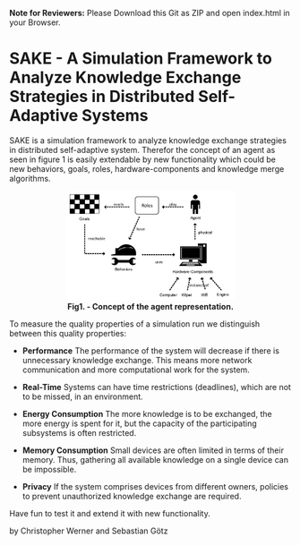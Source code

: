 **Note for Reviewers:** Please Download this Git as ZIP and open index.html in your Browser.

# SAKE - A Simulation Framework to Analyze Knowledge Exchange Strategies in Distributed Self-Adaptive Systems

SAKE is a simulation framework to analyze knowledge exchange strategies in distributed self-adaptive system. Therefor the concept of an agent as seen in figure 1 is easily extendable by new functionality which could be new behaviors, goals, roles, hardware-components and knowledge merge algorithms.

<div class="image" align="center">
<img src="DocumentationFiles/image/Concept.jpg" alt="Concept of an agent" title="Concept" style="width: 300px;"/>
<div><b>Fig1. - Concept of the agent representation.</b></div>
</div>

To measure the quality properties of a simulation run we distinguish between this quality properties:

- <b>Performance</b> The performance of the system will decrease if there is unnecessary knowledge exchange. This means more network communication and more computational work for the system.

- <b>Real-Time</b> Systems can have time restrictions (deadlines), which are not to be missed, in an environment.

- <b>Energy Consumption</b> The more knowledge is to be exchanged, the more energy is spent for it, but the capacity of the participating subsystems is often restricted.

- <b>Memory Consumption</b> Small devices are often limited in terms of their memory. Thus, gathering all available knowledge on a single device can be impossible.

- <b>Privacy</b> If the system comprises devices from different owners, policies to prevent unauthorized knowledge exchange are required.

Have fun to test it and extend it with new functionality.

by Christopher Werner and Sebastian G&ouml;tz


